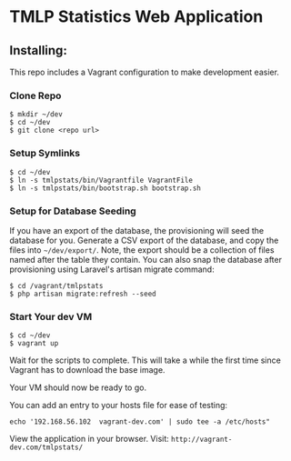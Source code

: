 # TMLP Statistics Web Application

## Installing:
This repo includes a Vagrant configuration to make development easier.

### Clone Repo
```
$ mkdir ~/dev
$ cd ~/dev
$ git clone <repo url>
```

### Setup Symlinks
```
$ cd ~/dev
$ ln -s tmlpstats/bin/Vagrantfile VagrantFile
$ ln -s tmlpstats/bin/bootstrap.sh bootstrap.sh
```

### Setup for Database Seeding
If you have an export of the database, the provisioning will seed the database for you. Generate a CSV export
of the database, and copy the files into `~/dev/export/`. Note, the export should be a collection of files named
after the table they contain.
You can also snap the database after provisioning using Laravel's artisan migrate command:
```
$ cd /vagrant/tmlpstats
$ php artisan migrate:refresh --seed

```

### Start Your dev VM
```
$ cd ~/dev
$ vagrant up
```
Wait for the scripts to complete. This will take a while the first time since Vagrant has to download the base image.

Your VM should now be ready to go.

You can add an entry to your hosts file for ease of testing:
```
echo '192.168.56.102  vagrant-dev.com' | sudo tee -a /etc/hosts"
```

View the application in your browser. Visit: `http://vagrant-dev.com/tmlpstats/`